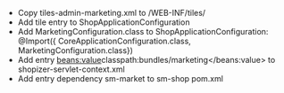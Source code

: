 - Copy tiles-admin-marketing.xml to /WEB-INF/tiles/
- Add tile entry to ShopApplicationConfiguration
- Add MarketingConfiguration.class to ShopApplicationConfiguration: @Import({ CoreApplicationConfiguration.class, MarketingConfiguration.class})
- Add entry <beans:value>classpath:bundles/marketing</beans:value>  to shopizer-servlet-context.xml
- Add entry dependency sm-market to sm-shop pom.xml 